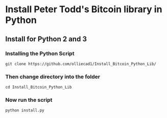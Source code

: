 # Install Peter Todd's Bitcoin library in Python

## Install for Python 2 and 3

### Installing the Python Script
```
git clone https://github.com/olliecad1/Install_Bitcoin_Python_Lib/
```

### Then change directory into the folder
```
cd Install_Bitcoin_Python_Lib
```

### Now run the script
```
python install.py
```
